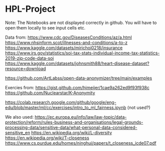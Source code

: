 # HPL-Project

Note: The Notebooks are not displayed correctly in github. You will have to open them locally to see input cells etc.

Data from:
https://www.cdc.gov/DiseasesConditions/az/a.html
https://www.nhsinform.scot/illnesses-and-conditions/a-to-z
https://www.kaggle.com/datasets/mirichoi0218/insurance
https://www.irs.gov/statistics/soi-tax-stats-individual-income-tax-statistics-2019-zip-code-data-soi
https://www.kaggle.com/datasets/johnsmith88/heart-disease-dataset?resource=download

https://github.com/ArtLabss/open-data-anonymizer/tree/main/examples

Exercies from:
https://gist.github.com/hjmeijer/1cae9a262ed9f93f938c
https://github.com/Nuclearstar/K-Anonymity

https://colab.research.google.com/github/google/eng-edu/blob/master/ml/cc/exercises/intro_to_ml_fairness.ipynb (not used?)

We also used:
https://ec.europa.eu/info/law/law-topic/data-protection/reform/rules-business-and-organisations/legal-grounds-processing-data/sensitive-data/what-personal-data-considered-sensitive_en
https://en.wikipedia.org/wiki/L-diversity
https://en.wikipedia.org/wiki/T-closeness
https://www.cs.purdue.edu/homes/ninghui/papers/t_closeness_icde07.pdf